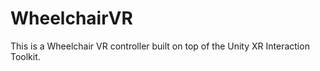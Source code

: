 # WheelchairVR
This is a Wheelchair VR controller built on top of the Unity XR Interaction Toolkit.
